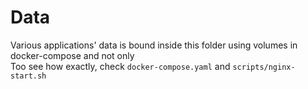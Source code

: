 # Data

Various applications' data is bound inside this folder
using volumes in docker-compose and not only\
Too see how exactly, check `docker-compose.yaml`
and `scripts/nginx-start.sh`
